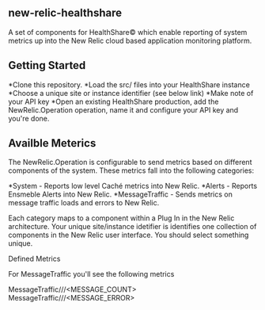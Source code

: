 new-relic-healthshare
---------------------

A set of components for HealthShare&copy; which enable
reporting of system metrics up into the New Relic cloud
based application monitoring platform.

Getting Started
---------------

*Clone this repository.
*Load the src/ files into your HealthShare instance
*Choose a unique site or instance identifier (see below link)
*Make note of your API key
*Open an existing HealthShare production, add the NewRelic.Operation operation, name it and configure your API key and you're done.

Availble Meterics
--------------------

The NewRelic.Operation is configurable to send metrics based on different components of the system.
These metrics fall into the following categories:

*System - Reports low level Caché metrics into New Relic.
*Alerts - Reports Ensmeble Alerts into New Relic.
*MessageTraffic - Sends metrics on message traffic loads and errors to New Relic.

Each category maps to a component within a Plug In in the New Relic architecture.
Your unique site/instance idetifier is identifies one collection of components in the
New Relic user interface. You should select something unique. 

Defined Metrics

For MessageTraffic you'll see the following metrics

MessageTraffic/<PRODUCTION>/<COMPONENT>/<MESSAGE_COUNT>
MessageTraffic/<PRODUCTION>/<COMPONENT>/<MESSAGE_ERROR>


